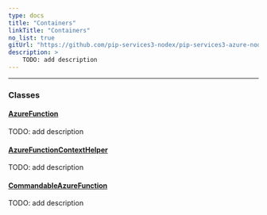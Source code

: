```yaml
---
type: docs
title: "Containers"
linkTitle: "Containers"
no_list: true
gitUrl: "https://github.com/pip-services3-nodex/pip-services3-azure-nodex"
description: >
    TODO: add description
---
```

---

<div class="module-body"> 


### Classes

#### [AzureFunction](azure_function)
TODO: add description


#### [AzureFunctionContextHelper](azure_function_context_helper)
TODO: add description


#### [CommandableAzureFunction](commandable_azure_function)
TODO: add description


</div>
